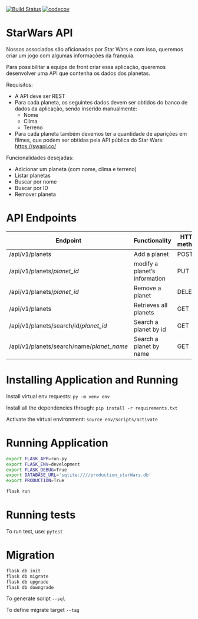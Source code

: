 [![Build Status](https://travis-ci.com/diandsonc/StarWars-python.svg?branch=master)](https://travis-ci.com/diandsonc/StarWars-python)
[![codecov](https://codecov.io/gh/diandsonc/StarWars-python/branch/master/graph/badge.svg)](https://codecov.io/gh/diandsonc/StarWars-python)

# StarWars API   
Nossos associados são aficionados por Star Wars e com isso, queremos criar um jogo com algumas informações da franquia.

Para possibilitar a equipe de front criar essa aplicação, queremos desenvolver uma API que contenha os dados dos planetas. 

Requisitos:
- A API deve ser REST
- Para cada planeta, os seguintes dados devem ser obtidos do banco de dados da aplicação, sendo inserido manualmente:
	* Nome
	* Clima
	* Terreno
- Para cada planeta também devemos ter a quantidade de aparições em filmes, que podem ser obtidas pela API pública do Star Wars: https://swapi.co/

Funcionalidades desejadas: 

- Adicionar um planeta (com nome, clima e terreno)
- Listar planetas
- Buscar por nome
- Buscar por ID
- Remover planeta


# API Endpoints
|Endpoint                                   | Functionality                      |HTTP method 
|-------------------------------------------|------------------------------------|-------------
|/api/v1/planets                            |Add a planet                        |POST        
|/api/v1/planets/*planet_id*                |modify a planet’s information       |PUT
|/api/v1/planets/*planet_id*                |Remove a planet                     |DELETE
|/api/v1/planets                            |Retrieves all planets               |GET
|/api/v1/planets/search/id/*planet_id*      |Search a planet by id               |GET
|/api/v1/planets/search/name/*planet_name*  |Search a planet by name             |GET


# Installing Application and Running
Install virtual env requests: `py -m venv env`

Install all the dependencies through: `pip install -r requirements.txt`

Activate the virtual environment: `source env/Scripts/activate`


# Running Application
```sh
export FLASK_APP=run.py
export FLASK_ENV=development
export FLASK_DEBUG=True
export DATABASE_URL='sqlite:////production_starWars.db'
export PRODUCTION=True

flask run
```


# Running tests      
To run test, use: `pytest`


# Migration
```sh
flask db init
flask db migrate
flask db upgrade
flask db downgrade
```

To generate script `--sql`

To define migrate target `--tag`
